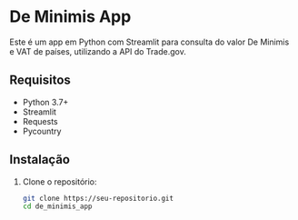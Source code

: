 # De Minimis App

Este é um app em Python com Streamlit para consulta do valor De Minimis e VAT de países, utilizando a API do Trade.gov.

## Requisitos

- Python 3.7+
- Streamlit
- Requests
- Pycountry

## Instalação

1. Clone o repositório:
   ```bash
   git clone https://seu-repositorio.git
   cd de_minimis_app
